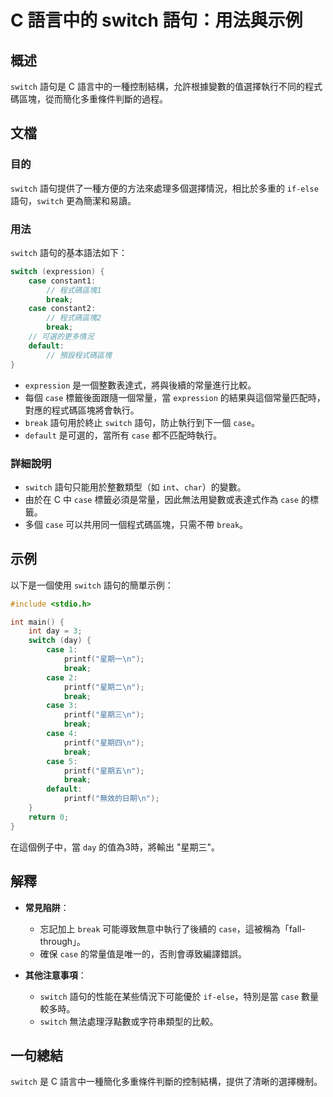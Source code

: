 <!--
Meta Description: # C 語言中的 switch 語句：用法與示例 ## 概述 `switch` 語句是 C 語言中的一種控制結構，允許根據變數的值選擇執行不同的程式碼區塊，從而簡化多重條件判斷的過程。 ## 文檔 ### 目的 `switch` 語句提供了一種方便的方法來處理多個選擇情況，相比於多重的 `if-el...
Meta Keywords: case, switch, break, printf, expression
-->

# C 語言中的 switch 語句：用法與示例

## 概述
`switch` 語句是 C 語言中的一種控制結構，允許根據變數的值選擇執行不同的程式碼區塊，從而簡化多重條件判斷的過程。

## 文檔
### 目的
`switch` 語句提供了一種方便的方法來處理多個選擇情況，相比於多重的 `if-else` 語句，`switch` 更為簡潔和易讀。

### 用法
`switch` 語句的基本語法如下：

```c
switch (expression) {
    case constant1:
        // 程式碼區塊1
        break;
    case constant2:
        // 程式碼區塊2
        break;
    // 可選的更多情況
    default:
        // 預設程式碼區塊
}
```

- `expression` 是一個整數表達式，將與後續的常量進行比較。
- 每個 `case` 標籤後面跟隨一個常量，當 `expression` 的結果與這個常量匹配時，對應的程式碼區塊將會執行。
- `break` 語句用於終止 `switch` 語句，防止執行到下一個 `case`。
- `default` 是可選的，當所有 `case` 都不匹配時執行。

### 詳細說明
- `switch` 語句只能用於整數類型（如 `int`、`char`）的變數。
- 由於在 C 中 `case` 標籤必須是常量，因此無法用變數或表達式作為 `case` 的標籤。
- 多個 `case` 可以共用同一個程式碼區塊，只需不帶 `break`。

## 示例
以下是一個使用 `switch` 語句的簡單示例：

```c
#include <stdio.h>

int main() {
    int day = 3;
    switch (day) {
        case 1:
            printf("星期一\n");
            break;
        case 2:
            printf("星期二\n");
            break;
        case 3:
            printf("星期三\n");
            break;
        case 4:
            printf("星期四\n");
            break;
        case 5:
            printf("星期五\n");
            break;
        default:
            printf("無效的日期\n");
    }
    return 0;
}
```

在這個例子中，當 `day` 的值為3時，將輸出 "星期三"。

## 解釋
- **常見陷阱**：
  - 忘記加上 `break` 可能導致無意中執行了後續的 `case`，這被稱為「fall-through」。
  - 確保 `case` 的常量值是唯一的，否則會導致編譯錯誤。
  
- **其他注意事項**：
  - `switch` 語句的性能在某些情況下可能優於 `if-else`，特別是當 `case` 數量較多時。
  - `switch` 無法處理浮點數或字符串類型的比較。

## 一句總結
`switch` 是 C 語言中一種簡化多重條件判斷的控制結構，提供了清晰的選擇機制。